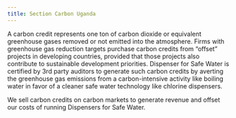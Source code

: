 ```yaml
---
title: Section Carbon Uganda
---
```

<!-- *This data is coming straight from the server and was written in markdown.*  
Check the server's `app/content` folder. -->

A carbon credit represents one ton of carbon dioxide or equivalent greenhouse gases removed or not emitted into the atmosphere. Firms with greenhouse gas reduction targets purchase carbon credits from “offset” projects in developing countries, provided that those projects also contribute to sustainable development priorities. Dispenser for Safe Water is certified by 3rd party auditors to generate such carbon credits by averting the greenhouse gas emissions from a carbon-intensive activity like boiling water in favor of a cleaner safe water technology like chlorine dispensers.  

We sell carbon credits on carbon markets to generate revenue and offset our costs of running Dispensers for Safe Water. 